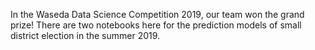 In the Waseda Data Science Competition 2019, our team won the grand prize!
There are two notebooks here for the prediction models of small district election in the summer 2019.
